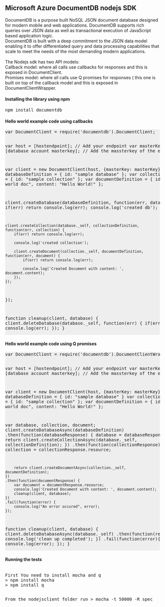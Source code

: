 <html>
    <body>
        <h2>Microsoft Azure DocumentDB nodejs SDK</h2>
        <p>
            DocumentDB is a purpose built NoSQL JSON document database designed for modern mobile and web applications. DocumentDB supports rich queries over JSON data as well as 
            transactional execution of JavaScript based application logic. <br>
			DocumentDB is built with a deep commitment to the JSON data model enabling it to offer differentiated query and data 
            processing capabilities that scale to meet the needs of the most demanding modern applications. <br><br>
            The Nodejs sdk has two API models: <br>
		Callback model: where all calls use callbacks for responses and this is exposed in DocumentClient. <br>
		Promises model: where all calls use Q promises for responses ( this one is built on top of the callback model and this is exposed in DocumentClientWrapper.
        </p>
		<h4>Installing the library using npm</h4>
		<p><pre>npm install documentdb</pre></p>
		<h4>Hello world example code using callbacks</h4>
<p><pre style="background-color:#eee">
var DocumentClient = require('documentdb').DocumentClient;

var host = [hostendpoint];                     // Add your endpoint
var masterKey = [database account masterkey];  // Add the massterkey of the endpoint

var client = new DocumentClient(host, {masterKey: masterKey});
var databaseDefinition = { id: "sample database" };
var collectionDefinition = { id: "sample collection" };
var documentDefinition = { id: "hello world doc", content: "Hello World!" };

client.createDatabase(databaseDefinition, function(err, database) {
    if(err) return console.log(err);
    console.log('created db');
	
	client.createCollection(database._self, collectionDefinition, function(err, collection) {
        if(err) return console.log(err);
		
        console.log('created collection');
        
        client.createDocument(collection._self, documentDefinition, function(err, document) {
            if(err) return console.log(err);
			
            console.log('Created Document with content: ', document.content);
        });
    });
});

function cleanup(client, database) {
    client.deleteDatabase(database._self, function(err) {
        if(err) console.log(err);
    });
}
</pre></p>
<h4>Hello world example code using Q promises</h4>
<p><pre  style="background-color:#eee">
var DocumentClient = require('documentdb').DocumentClientWrapper;

var host = [hostendpoint];                    // Add your endpoint
var masterKey = [database account masterkey]; // Add the massterkey of the endpoint

var client = new DocumentClient(host, {masterKey: masterKey});
var databaseDefinition = { id: "sample database" }
var collectionDefinition = { id: "sample collection" };
var documentDefinition = { id: "hello world doc", content: "Hello World!" };

var database, collection, document;
client.createDatabaseAsync(databaseDefinition)
    .then(function(databaseResponse) {
        database = databaseResponse.resource;
        return client.createCollectionAsync(database._self, collectionDefinition);
    })
    .then(function(collectionResponse) {
        collection = collectionResponse.resource;
        
        return client.createDocumentAsync(collection._self, documentDefinition);
    })
	.then(function(documentResponse) {
		var document = documentResponse.resource;
		console.log('Created Document with content: ', document.content);
        cleanup(client, database);
	})
    .fail(function(error) {
        console.log("An error occured", error);
    });
 
function cleanup(client, database) {
    client.deleteDatabaseAsync(database._self)
        .then(function(response) {
            console.log('clean up completed');
        })
        .fail(function(error){
            console.log(error);
        });
}
        </pre></p>    
<h4>Running the tests</h4>
<p><pre>  
First You need to install mocha and q
&gt; npm install mocha
&gt; npm install q

From the nodejsclient folder run 
&gt; mocha -t 50000 -R spec
</p></pre>
    </body>
</html>
